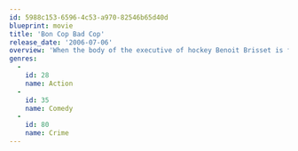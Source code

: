 ```yaml
---
id: 5988c153-6596-4c53-a970-82546b65d40d
blueprint: movie
title: 'Bon Cop Bad Cop'
release_date: '2006-07-06'
overview: 'When the body of the executive of hockey Benoit Brisset is found on the billboard of the border of Quebec and Ontario, the jurisdiction of the crime is shared between the two police forces and detectives David Bouchard from Montreal and Martin Ward from Toronto are assigned to work together. With totally different styles, attitudes and languages.'
genres:
  -
    id: 28
    name: Action
  -
    id: 35
    name: Comedy
  -
    id: 80
    name: Crime
---
```

